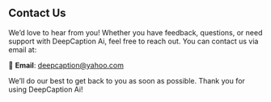 ## Contact Us

We’d love to hear from you! Whether you have feedback, questions, or need support with DeepCaption Ai, feel free to reach out. You can contact us via email at:

📧 **Email**: [deepcaption@yahoo.com](mailto:deepcaption@yahoo.com)

We’ll do our best to get back to you as soon as possible. Thank you for using DeepCaption Ai!